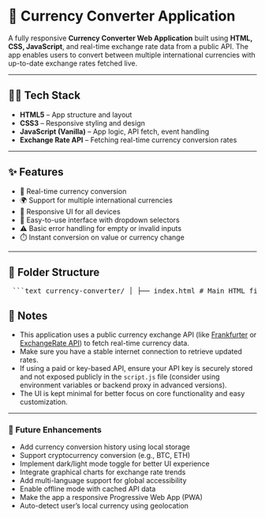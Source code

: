 # 💱 Currency Converter Application

A fully responsive **Currency Converter Web Application** built using **HTML, CSS, JavaScript**, and real-time exchange rate data from a public API. The app enables users to convert between multiple international currencies with up-to-date exchange rates fetched live.


---

## 🧑‍💻 Tech Stack

- **HTML5** – App structure and layout  
- **CSS3** – Responsive styling and design  
- **JavaScript (Vanilla)** – App logic, API fetch, event handling  
- **Exchange Rate API** – Fetching real-time currency conversion rates

---

## ✨ Features

- 🔄 Real-time currency conversion
- 🌍 Support for multiple international currencies
- 📱 Responsive UI for all devices
- 🔧 Easy-to-use interface with dropdown selectors
- ⚠️ Basic error handling for empty or invalid inputs
- ⏱️ Instant conversion on value or currency change

---

## 📂 Folder Structure
<pre> ```text currency-converter/ │ ├── index.html # Main HTML file (UI layout) ├── style.css # CSS file for styling ├── script.js # JavaScript for conversion logic and API integration └── README.md # Project documentation ``` </pre>


## 📝 Notes

* This application uses a public currency exchange API (like [Frankfurter](https://www.frankfurter.app) or [ExchangeRate API](https://www.exchangerate-api.com/)) to fetch real-time currency data.
* Make sure you have a stable internet connection to retrieve updated rates.
* If using a paid or key-based API, ensure your API key is securely stored and not exposed publicly in the `script.js` file (consider using environment variables or backend proxy in advanced versions).
* The UI is kept minimal for better focus on core functionality and easy customization.

---

### 🔮 Future Enhancements

* Add currency conversion history using local storage
* Support cryptocurrency conversion (e.g., BTC, ETH)
* Implement dark/light mode toggle for better UI experience
* Integrate graphical charts for exchange rate trends
* Add multi-language support for global accessibility
* Enable offline mode with cached API data
* Make the app a responsive Progressive Web App (PWA)
* Auto-detect user’s local currency using geolocation

